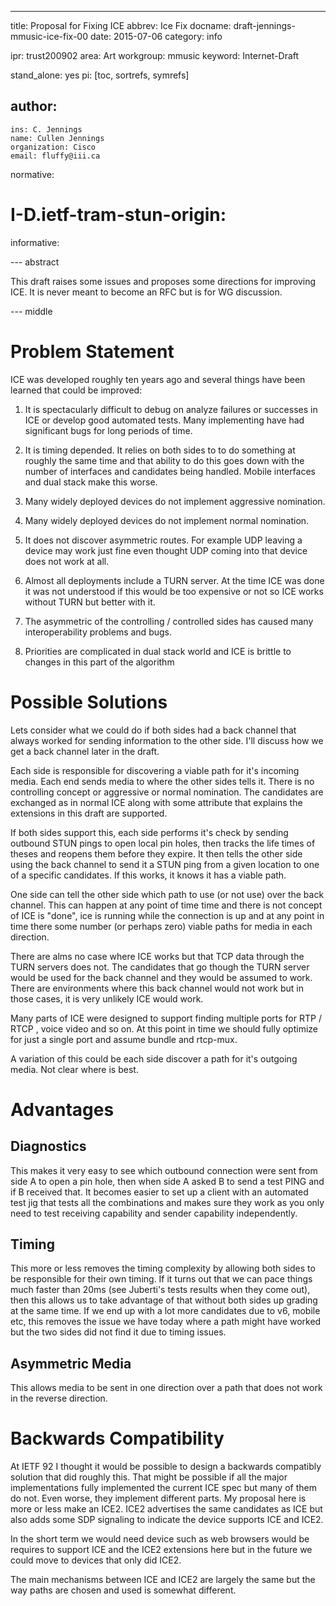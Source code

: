---
title: Proposal for Fixing ICE
abbrev: Ice Fix
docname: draft-jennings-mmusic-ice-fix-00
date: 2015-07-06
category: info

ipr: trust200902
area: Art
workgroup: mmusic
keyword: Internet-Draft


stand_alone: yes
pi: [toc, sortrefs, symrefs]

author:
 -
    ins: C. Jennings
    name: Cullen Jennings
    organization: Cisco
    email: fluffy@iii.ca
 

normative:
#  I-D.ietf-tram-stun-origin:
 
informative:


--- abstract

This draft raises some issues and proposes some directions for
improving ICE. It is never meant to become an RFC but is for WG
discussion. 

--- middle


Problem Statement
=========

ICE was developed roughly ten years ago and several things have been
learned that could be improved:

1. It is spectacularly difficult to debug on analyze failures or
   successes in ICE or develop good automated tests. Many implementing
   have had significant bugs for long periods of time.

2. It is timing depended. It relies on both sides to to do something
   at roughly the same time and that ability to do this goes down with
   the number of interfaces and candidates being handled. Mobile
   interfaces and dual stack make this worse. 

3. Many widely deployed devices do not  implement aggressive
   nomination.

4. Many widely deployed devices do not  implement normal 
   nomination. 

5. It does not discover asymmetric routes. For example UDP leaving a
   device may work just fine even thought UDP coming into that device
   does not work at all.

6. Almost all deployments include a TURN server. At the time ICE was
   done it was not understood if this would be too expensive or not so
   ICE works without TURN but better with it.

7. The asymmetric of the controlling / controlled sides has caused
	many interoperability problems and bugs.

8. Priorities are complicated in dual stack world and ICE is brittle
   to changes in this part of the algorithm

Possible Solutions
=============

Lets consider what we could do if both sides had a back channel that
always worked for sending information to the other side. I'll discuss
how we get a back channel later in the draft.

Each side is responsible for discovering a viable path for it's
incoming media. Each end sends media to where the other sides tells
it. There is no controlling concept or aggressive or normal
nomination. The candidates are exchanged as in normal ICE along with
some attribute that explains the extensions in this draft are
supported.

If both sides support this, each side performs it's check by sending
outbound STUN pings to open local pin holes, then tracks the
life times of theses and reopens them before they expire. It then
tells the other side using the back channel to send it a STUN ping
from a given location to one of a specific candidates. If this works,
it knows it has a viable path.

One side can tell the other side which path to use (or not use) over
the back channel. This can happen at any point of time time and there
is not concept of ICE is "done", ice is running while the connection
is up and at any point in time there some number (or perhaps zero)
viable paths for media in each direction.

There are alms no case where ICE works but that TCP data through the
TURN servers does not. The candidates that go though the TURN server
would be used for the back channel and they would be assumed to
work. There are environments where this back channel would not work
but in those cases, it is very unlikely ICE would work.

Many parts of ICE were designed to support finding multiple ports for
RTP / RTCP , voice video and so on. At this point in time we should
fully optimize for just a single port and assume bundle and rtcp-mux.

A variation of this could be each side discover a path for it's
outgoing media. Not clear where is best.

Advantages
=========

Diagnostics
---------

This makes it very easy to see which outbound connection were sent
from side A to open a pin hole, then when side A asked B to send a
test PING and if B received that. It becomes easier to set up a client
with an automated test jig that tests all the combinations and makes
sure they work as you only need to test receiving capability and
sender capability independently. 

Timing
------

This more or less removes the timing complexity by allowing both sides
to be responsible for their own timing. If it turns out that we can
pace things much faster than 20ms (see Juberti's tests results when
they come out), then this allows us to take advantage of that without
both sides up grading at the same time. If we end up with a lot more
candidates due to v6, mobile etc, this removes the issue we have today
where a path might have worked but the two sides did not find it due
to timing issues.

Asymmetric Media
-------------

This allows media to be sent in one direction over a path that does
not work in the reverse direction. 

Backwards Compatibility
================

At IETF 92 I thought it would be possible to design a backwards
compatibly solution that did roughly this. That might be possible if
all the major implementations fully implemented the current ICE spec
but many of them do not. Even worse, they implement different
parts. My proposal here is more or less make an ICE2. ICE2 advertises
the same candidates as ICE but also adds some SDP signaling to
indicate the device supports ICE and ICE2.

In the short term we would need device such as web browsers would be
requires to support ICE and the ICE2 extensions here but in the future
we could move to devices that only did ICE2.

The main mechanisms between ICE and ICE2 are largely the same but the
way paths are chosen and used is somewhat different.



